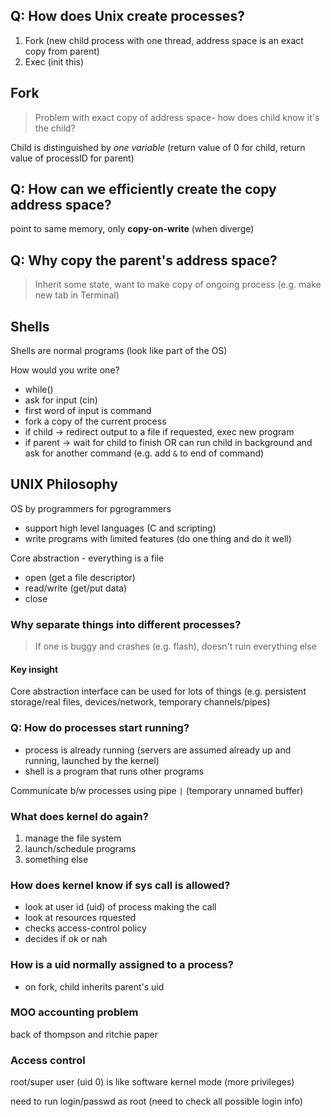 ## Q: How does Unix create processes?
1. Fork (new child process with one thread, address space is an exact copy from parent)
2. Exec (init this)

## Fork

> Problem with exact copy of address space- how does child know it's the child?

Child is distinguished by *one variable* (return value of 0 for child, return value of processID for parent)

## Q: How can we efficiently create the copy address space?

point to same memory, only **copy-on-write** (when diverge)

## Q: Why copy the parent's address space?

> Inherit some state, want to make copy of ongoing process (e.g. make new tab in Terminal)

## Shells

Shells are normal programs (look like part of the OS)

How would you write one?
* while()
* ask for input (cin)
* first word of input is command
* fork a copy of the current process
* if child -> redirect output to a file if requested, exec new program
* if parent -> wait for child to finish OR can run child in background and ask for another command (e.g. add `&` to end of command)

## UNIX Philosophy

OS by programmers for pgrogrammers
* support high level languages (C and scripting)
* write programs with limited features (do one thing and do it well)

Core abstraction - everything is a file
* open (get a file descriptor)
* read/write (get/put data)
* close

### Why separate things into different processes?

> If one is buggy and crashes (e.g. flash), doesn't ruin everything else

#### Key insight

Core abstraction interface can be used for lots of things (e.g. persistent storage/real files, devices/network, temporary channels/pipes)

### Q: How do processes start running?

* process is already running (servers are assumed already up and running, launched by the kernel)
* shell is a program that runs other programs 

Communicate b/w processes using pipe `|` (temporary unnamed buffer)


### What does kernel do again?
1. manage the file system
2. launch/schedule programs
3. something else

### How does kernel know if sys call is allowed?
* look at user id (uid) of process making the call
* look at resources rquested
* checks access-control policy 
* decides if ok or nah

### How is a uid normally assigned to a process?
* on fork, child inherits parent's uid

### MOO accounting problem 

back of thompson and ritchie paper

### Access control

root/super user (uid 0) is like software kernel mode (more privileges)

need to run login/passwd as root (need to check all possible login info)
